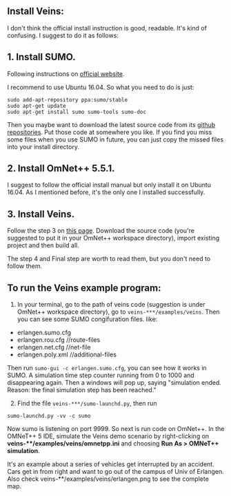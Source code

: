 ## Install Veins:

I don't think the official install instruction is good, readable. It's kind of confusing. I suggest to do it as follows:

## 1. Install SUMO.

Following instructions on [official website](https://sumo.dlr.de/userdoc/Installing.html).

I recommend to use Ubuntu 16.04. So what you need to do is just:
```
sudo add-apt-repository ppa:sumo/stable
sudo apt-get update
sudo apt-get install sumo sumo-tools sumo-doc
```

Then you maybe want to download the latest source code from its [github repositories](https://github.com/eclipse/sumo). Put those code at somewhere you like. If you find you miss some files when you use SUMO in future, you can just copy the missed files into your install directory. 

## 2. Install OmNet++ 5.5.1. 

I suggest to follow the official install manual but only install it on Ubuntu 16.04. As I mentioned before, it's the only one I installed successfully.

## 3. Install Veins. 

Follow the step 3 on [this page](https://veins.car2x.org/tutorial/). Download the source code (you're suggested to put it in your OmNet++ workspace directory), import existing project and then build all.

The step 4 and Final step are worth to read them, but you don't need to follow them. 

## To run the Veins example program:

1. In your terminal, go to the path of veins code (suggestion is under OmNet++ workspace directory), go to `veins-***/examples/veins`. Then you can see some SUMO congifuration files. like:
- erlangen.sumo.cfg
- erlangen.rou.cfg //route-files
- erlangen.net.cfg //net-file
- erlangen.poly.xml //additional-files

Then run `sumo-gui -c erlangen.sumo.cfg`, you can see how it works in SUMO. A simulation time step counter running from 0 to 1000 and disappearing again. Then a windows will pop up, saying "simulation ended. Reason: the final simulation step has been reached."


2. Find the file `veins-***/sumo-launchd.py`, then run
```
sumo-launchd.py -vv -c sumo
```
Now sumo is listening on port 9999. So next is run code on OmNet++. In the OMNeT++ 5 IDE, simulate the Veins demo scenario by right-clicking on **veins-\*\*/examples/veins/omnetpp.ini** and choosing **Run As > OMNeT++ simulation**. 

It's an example about a series of vehicles get interrupted by an accident. Cars get in from right and want to go out of the campus of Univ of Erlangen. Also check veins-\*\*/examples/veins/erlangen.png to see the complete map. 
